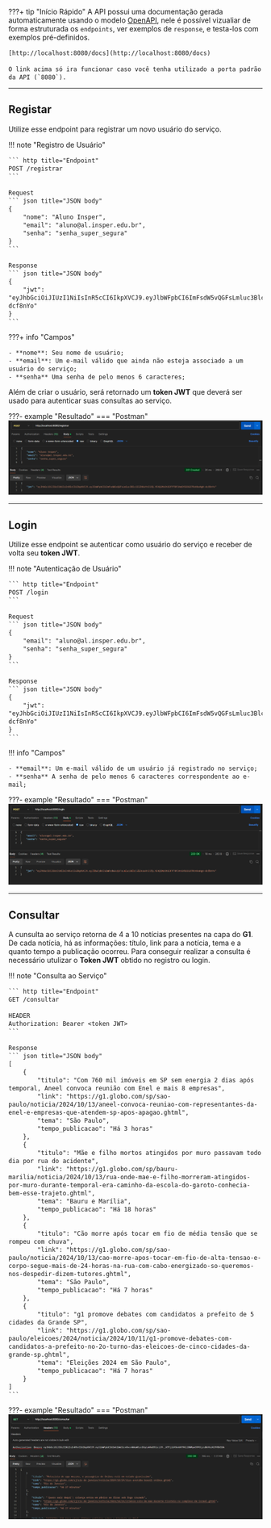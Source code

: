 

???+ tip "Início Rápido"
    A API possui uma documentação gerada automaticamente usando o modelo [OpenAPI](https://www.openapis.org/), nele é possível vizualiar de forma estruturada os `endpoints`, ver exemplos de `response`, e testa-los com exemplos pré-definidos.

    [http://localhost:8080/docs](http://localhost:8080/docs)

    O link acima só ira funcionar caso você tenha utilizado a porta padrão da API (`8080`).

---
## **Registar**

Utilize esse endpoint para registrar um novo usuário do serviço.

!!! note "Registro de Usuário"
    
    ``` http title="Endpoint"
    POST /registrar
    ```

    Request
    ``` json title="JSON body"
    {
        "nome": "Aluno Insper",
        "email": "aluno@al.insper.edu.br",
        "senha": "senha_super_segura"
    }
    ```

    Response
    ``` json title="JSON body"
    {
        "jwt": "eyJhbGciOiJIUzI1NiIsInR5cCI6IkpXVCJ9.eyJlbWFpbCI6ImFsdW5vQGFsLmluc3Blci5lZHUuYnIifQ.YE4QiMzDt8JFPTRPJAmSYD2OG37RrKkoHgH-dcf8nYo"
    }
    ```


???+ info "Campos"

    - **nome**: Seu nome de usuário;
    - **email**: Um e-mail válido que ainda não esteja associado a um usuário do serviço;
    - **senha** Uma senha de pelo menos 6 caracteres;

Além de criar o usuário, será retornado um **token JWT** que deverá ser usado para autenticar suas consultas ao serviço.

???- example "Resultado"
    === "Postman"
        ![Testando Endpoit "/registrar"](./img/registrar.png)

---
## **Login**

Utilize esse endpoint se autenticar como usuário do serviço e receber de volta seu **token JWT**.

!!! note "Autenticação de Usuário"
    
    ``` http title="Endpoint"
    POST /login
    ```

    Request
    ``` json title="JSON body"
    {
        "email": "aluno@al.insper.edu.br",
        "senha": "senha_super_segura"
    }
    ```

    Response
    ``` json title="JSON body"
    {
        "jwt": "eyJhbGciOiJIUzI1NiIsInR5cCI6IkpXVCJ9.eyJlbWFpbCI6ImFsdW5vQGFsLmluc3Blci5lZHUuYnIifQ.YE4QiMzDt8JFPTRPJAmSYD2OG37RrKkoHgH-dcf8nYo"
    }
    ```

!!! info "Campos"

    - **email**: Um e-mail válido de um usuário já registrado no serviço;
    - **senha** A senha de pelo menos 6 caracteres correspondente ao e-mail;

???- example "Resultado"
    === "Postman"
        ![Testando Endpoit "/login"](./img/login.png)

---
## **Consultar**

A cunsulta ao serviço retorna de 4 a 10 notícias presentes na capa do **G1**. De cada notícia, há as informações: título, link para a notícia, tema e a quanto tempo a publicação ocorreu. Para conseguir realizar a consulta é necessário utulizar o **Token JWT** obtido no registro ou login.

!!! note "Consulta ao Serviço"
    
    ``` http title="Endpoint"
    GET /consultar
    
    HEADER 
    Authorization: Bearer <token JWT>
    ```

    Response
    ``` json title="JSON body"
    [
        {
            "titulo": "Com 760 mil imóveis em SP sem energia 2 dias após temporal, Aneel convoca reunião com Enel e mais 8 empresas",
            "link": "https://g1.globo.com/sp/sao-paulo/noticia/2024/10/13/aneel-convoca-reuniao-com-representantes-da-enel-e-empresas-que-atendem-sp-apos-apagao.ghtml",
            "tema": "São Paulo",
            "tempo_publicacao": "Há 3 horas"
        },
        {
            "titulo": "Mãe e filho mortos atingidos por muro passavam todo dia por rua do acidente",
            "link": "https://g1.globo.com/sp/bauru-marilia/noticia/2024/10/13/rua-onde-mae-e-filho-morreram-atingidos-por-muro-durante-temporal-era-caminho-da-escola-do-garoto-conhecia-bem-esse-trajeto.ghtml",
            "tema": "Bauru e Marília",
            "tempo_publicacao": "Há 18 horas"
        },
        {
            "titulo": "Cão morre após tocar em fio de média tensão que se rompeu com chuva",
            "link": "https://g1.globo.com/sp/sao-paulo/noticia/2024/10/13/cao-morre-apos-tocar-em-fio-de-alta-tensao-e-corpo-segue-mais-de-24-horas-na-rua-com-cabo-energizado-so-queremos-nos-despedir-dizem-tutores.ghtml",
            "tema": "São Paulo",
            "tempo_publicacao": "Há 7 horas"
        },
        {
            "titulo": "g1 promove debates com candidatos a prefeito de 5 cidades da Grande SP",
            "link": "https://g1.globo.com/sp/sao-paulo/eleicoes/2024/noticia/2024/10/11/g1-promove-debates-com-candidatos-a-prefeito-no-2o-turno-das-eleicoes-de-cinco-cidades-da-grande-sp.ghtml",
            "tema": "Eleições 2024 em São Paulo",
            "tempo_publicacao": "Há 7 horas"
        }
    ]
    ```
???- example "Resultado"
    === "Postman"
        ![Testando Endpoit "/consultar"](./img/consultar.png)